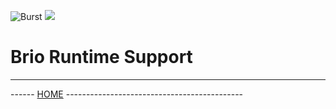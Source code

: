 ![Burst](../../../../../../../..//../doc/burst_small.png "")
![](../../../../../../../../doc/brio_small.png "")

# Brio Runtime Support
---
------ [HOME](../../../../../../../../../readme.md) -------------------------------------------- 
